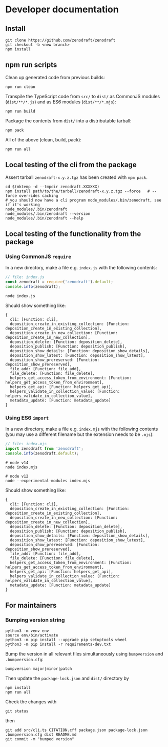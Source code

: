 # Developer documentation

## Install

```
git clone https://github.com/zenodraft/zenodraft
git checkout -b <new branch>
npm install
```

## npm run scripts

Clean up generated code from previous builds:

```
npm run clean
```

Transpile the TypeScript code from `src/` to `dist/` as CommonJS modules (`dist/**/*.js`) and as ES6 modules (`dist/**/*.mjs`):

```
npm run build
```

Package the contents from `dist/` into a distributable tarball:

```
npm pack
```

All of the above (clean, build, pack):

```
npm run all
```


## Local testing of the cli from the package

Assert tarball `zenodraft-x.y.z.tgz` has been created with `npm pack`.

```
cd $(mktemp -d --tmpdir zenodraft.XXXXXX)
npm install path/to/the/tarball/zenodraft-x.y.z.tgz --force   # --force overrides caching
# you should now have a cli program node_modules/.bin/zenodraft, see if it's working
node_modules/.bin/zenodraft
node_modules/.bin/zenodraft --version
node_modules/.bin/zenodraft --help
```

## Local testing of the functionality from the package

### Using CommonJS `require`

In a new directory, make a file e.g. `index.js` with the following contents:

```javascript
// file: index.js
const zenodraft = require('zenodraft').default;
console.info(zenodraft);
```

```shell
node index.js
```

Should show something like:

```shell
{
  cli: [Function: cli],
  deposition_create_in_existing_collection: [Function: deposition_create_in_existing_collection],
  deposition_create_in_new_collection: [Function: deposition_create_in_new_collection],
  deposition_delete: [Function: deposition_delete],
  deposition_publish: [Function: deposition_publish],
  deposition_show_details: [Function: deposition_show_details],
  deposition_show_latest: [Function: deposition_show_latest],
  deposition_show_prereserved: [Function: deposition_show_prereserved],
  file_add: [Function: file_add],
  file_delete: [Function: file_delete],
  helpers_get_access_token_from_environment: [Function: helpers_get_access_token_from_environment],
  helpers_get_api: [Function: helpers_get_api],
  helpers_validate_in_collection_value: [Function: helpers_validate_in_collection_value],
  metadata_update: [Function: metadata_update]
}
```


### Using ES6 `import`


In a new directory, make a file e.g. `index.mjs` with the following contents (you may use a different filename but the extension needs to be `.mjs`):

```javascript
// file: index.mjs
import zenodraft from 'zenodraft';
console.info(zenodraft.default);
```

```shell
# node v14
node index.mjs

# node v12
node --experimental-modules index.mjs
```

Should show something like:

```shell
{
  cli: [Function: cli],
  deposition_create_in_existing_collection: [Function: deposition_create_in_existing_collection],
  deposition_create_in_new_collection: [Function: deposition_create_in_new_collection],
  deposition_delete: [Function: deposition_delete],
  deposition_publish: [Function: deposition_publish],
  deposition_show_details: [Function: deposition_show_details],
  deposition_show_latest: [Function: deposition_show_latest],
  deposition_show_prereserved: [Function: deposition_show_prereserved],
  file_add: [Function: file_add],
  file_delete: [Function: file_delete],
  helpers_get_access_token_from_environment: [Function: helpers_get_access_token_from_environment],
  helpers_get_api: [Function: helpers_get_api],
  helpers_validate_in_collection_value: [Function: helpers_validate_in_collection_value],
  metadata_update: [Function: metadata_update]
}
```

## For maintainers

### Bumping version string

```shell
python3 -m venv env
source env/bin/activate
python3 -m pip install --upgrade pip setuptools wheel
python3 -m pip install -r requirements-dev.txt
```

Bump the version in all relevant files simultaneously using `bumpversion` and `.bumpversion.cfg`:

```shell
bumpversion major|minor|patch
```

Then update the `package-lock.json` and `dist/` directory by

```shell
npm install
npm run all
```

Check the changes with 

```shell
git status
```

then

```shell
git add src/cli.ts CITATION.cff package.json package-lock.json .bumpversion.cfg dist README.md
git commit -m "bumped version"
```
